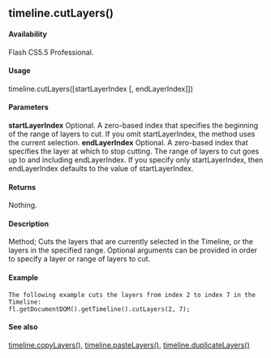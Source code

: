 ## timeline.cutLayers()

#### Availability

Flash CS5.5 Professional.

#### Usage

timeline.cutLayers(\[startLayerIndex \[, endLayerIndex\]\])

#### Parameters

**startLayerIndex** Optional. A zero-based index that specifies the beginning of the range of layers to cut. If you omit
startLayerIndex, the method uses the current selection.
**endLayerIndex** Optional. A zero-based index that specifies the layer at which to stop cutting. The range of layers to cut goes up to and including endLayerIndex. If you specify only startLayerIndex, then endLayerIndex defaults to the value of startLayerIndex.

#### Returns

Nothing.

#### Description

Method; Cuts the layers that are currently selected in the Timeline, or the layers in the specified range. Optional arguments can be provided in order to specify a layer or range of layers to cut.

#### Example

```
The following example cuts the layers from index 2 to index 7 in the Timeline:
fl.getDocumentDOM().getTimeline().cutLayers(2, 7);

```
#### See also

[timeline.copyLayers()](#_bookmark1039), [timeline.pasteLayers()](#_bookmark1070), [timeline.duplicateLayers()](#_bookmark1050)
